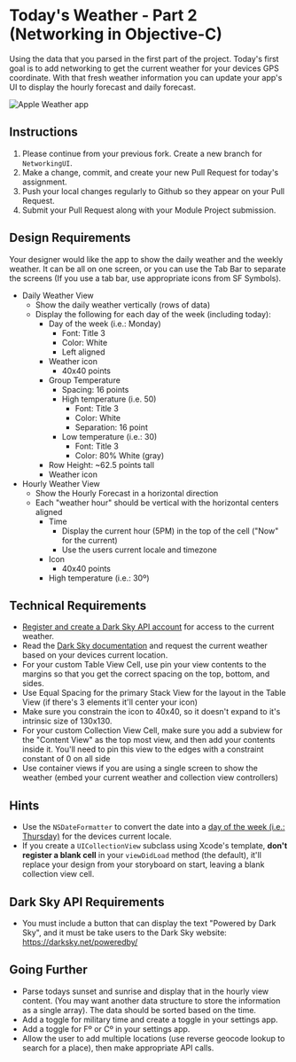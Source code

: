 # Today's Weather - Part 2 (Networking in Objective-C)

Using the data that you parsed in the first part of the project. Today's first goal is to add networking to get the current weather for your devices GPS coordinate. With that fresh weather information you can update your app's UI to display the hourly forecast and daily forecast.

![Apple Weather app](https://tk-assets.lambdaschool.com/b75cb0a8-0706-4a47-81ab-6450283fedba_Apple-Weather.jpg)


## Instructions

1. Please continue from your previous fork. Create a new branch for `NetworkingUI`. 
2. Make a change, commit, and create your new Pull Request for today's assignment. 
3. Push your local changes regularly to Github so they appear on your Pull Request.
4. Submit your Pull Request along with your Module Project submission.

## Design Requirements

Your designer would like the app to show the daily weather and the weekly weather. It can be all on one screen, or you can use the Tab Bar to separate the screens (If you use a tab bar, use appropriate icons from SF Symbols). 

* Daily Weather View
	* Show the daily weather vertically (rows of data)
	* Display the following for each day of the week (including today):
		* Day of the week (i.e.: Monday)
			* Font: Title 3
			* Color: White
			* Left aligned
		* Weather icon
			* 40x40 points
		* Group Temperature
			* Spacing: 16 points
			* High temperature (i.e. 50)
				* Font: Title 3
				* Color: White
				* Separation: 16 point
			* Low temperature (i.e.: 30)
				* Font: Title 3
				* Color: 80% White (gray)
		* Row Height: ~62.5 points tall
		* Weather icon
* Hourly Weather View
	* Show the Hourly Forecast in a horizontal direction
	* Each "weather hour" should be vertical with the horizontal centers aligned
		* Time
			* Display the current hour (5PM) in the top of the cell ("Now" for the current)
			* Use the users current locale and timezone
		* Icon
			* 40x40 points
		* High temperature (i.e.: 30º)

## Technical Requirements 

* [Register and create a Dark Sky API account](https://darksky.net/dev) for access to the current weather.
* Read the [Dark Sky documentation](https://darksky.net/dev/docs) and request the current weather based on your devices current location.
* For your custom Table View Cell, use pin your view contents to the margins so that you get the correct spacing on the top, bottom, and sides.
* Use Equal Spacing for the primary Stack View for the layout in the Table View (if there's 3 elements it'll center your icon)
* Make sure you constrain the icon to 40x40, so it doesn't expand to it's intrinsic size of 130x130.
* For your custom Collection View Cell, make sure you add a subview for the "Content View" as the top most view, and then add your contents inside it. You'll need to pin this view to the edges with a constraint constant of 0 on all side
* Use container views if you are using a single screen to show the weather (embed your current weather and collection view controllers)

## Hints

* Use the `NSDateFormatter` to convert the date into a [day of the week (i.e.: Thursday)](https://nsdateformatter.com) for the devices current locale. 
* If you create a `UICollectionView` subclass using Xcode's template, **don't register a blank cell** in your `viewDidLoad` method (the default), it'll replace your design from your storyboard on start, leaving a blank collection view cell.


## Dark Sky API Requirements

* You must include a button that can display the text "Powered by Dark Sky", and it must be take users to the Dark Sky website: <https://darksky.net/poweredby/>


## Going Further

* Parse todays sunset and sunrise and display that in the hourly view content. (You may want another data structure to store the information as a single array). The data should be sorted based on the time.
* Add a toggle for military time and create a toggle in your settings app.
* Add a toggle for Fº or Cº in your settings app.
* Allow the user to add multiple locations (use reverse geocode lookup to search for a place), then make appropriate API calls.

